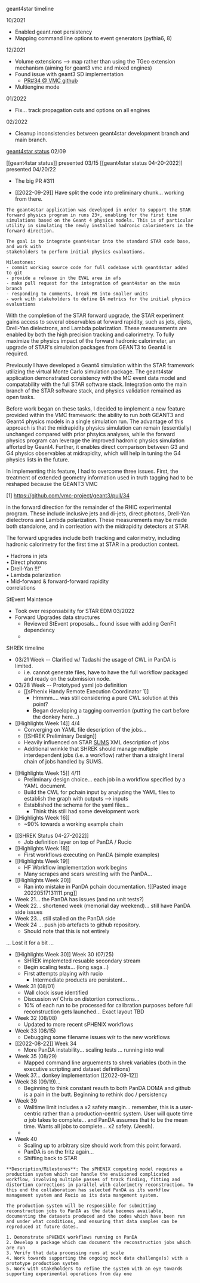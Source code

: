 geant4star timeline

10/2021
- Enabled geant.root persistency
- Mapping command line options to event generators (pythia6, 8)

12/2021
- Volume extensions --> map rather than using the TGeo extension mechanism (aiming for geant3 vmc and mixed engines)
- Found issue with geant3 SD implementation
	- [PR#34 @ VMC github](https://github.com/vmc-project/geant3/pull/34)
- Multiengine mode

01/2022
- Fix... track propagation cuts and options on all engines

02/2022
- Cleanup inconsistencies between geant4star development branch and main branch.

[geant4star status](https://drupal.star.bnl.gov/STAR/event/2022/02/09/SC-Management-Meeting/GEANT4-ROOT6-update) 02/09

[[geant4star status]] presented 03/15
[[geant4star status 04-20-2022]] presented 04/20/22
- The big PR #311

- [[2022-09-29]] Have split the code into preliminary chunk... working from there.

```
The geant4star application was developed in order to support the STAR forward physics program in runs 23+, enabling for the first time simulations based on the Geant 4 physics models. This is of particular utility in simulating the newly installed hadronic calorimeters in the forward direction.  
  
The goal is to integrate geant4star into the standard STAR code base, and work with  
stakeholders to perform initial physics evaluations.  
  
Milestones:  
- commit working source code for full codebase with geant4star added to git  
- provide a release in the EVAL area in afs  
- make pull request for the integration of geant4star on the main branch  
- responding to comments, break PR into smaller units  
- work with stakeholders to define QA metrics for the initial physics evaluations
```

With the completion of the STAR forward upgrade, the STAR experiment gains access to several observables at forward rapidity, such as jets, dijets, Drell-Yan dielectrons, and Lambda polarization.  These measurements are enabled by both the high precision tracking and calorimetry.  To fully maximize the physics impact of the forward hadronic calorimeter, an upgrade of STAR's simulation packages from GEANT3 to Geant4 is required.

Previously I have developed a Geant4 simulation within the STAR framework utilizing the virtual Monte Carlo simulation package.  The geant4star application demonstrated consistency with the MC event data model and compatability with the full STAR software stack.   Integration onto the main branch of the STAR software stack, and physics validation remained as open tasks.    

Before work began on these tasks, I decided to implement a new feature provided within the VMC framework: the ability to run *both* GEANT3 and Geant4 physics models in a single simulation run.  The advantage of this approach is that the midrapidity physics simulation can remain (essentially) unchanged compared with prior phsyics analyses, while the forward physics program can leverage the improved hadronic physics simulation afforted by Geant4.  Further, it enables direct comparison between G3 and G4 physics observables at midrapidity, which will help in tuning the G4 physics lists in the future.

In implementing this feature, I had to overcome three issues.  First, the treatment of extended geometry information used in truth tagging had to be reshaped because the GEANT3 VMC 

[1] https://github.com/vmc-project/geant3/pull/34


in the forward direction for the remainder of the RHIC experimental program.  These include inclusive jets and di-jets, direct photons, Drell-Yan dielectrons and Lambda polarization.  These measurements may be made both standalone, and in corrleation with the midrapidity detectors at STAR.

The forward upgrades include both tracking and calorimetry, including hadronic calorimetry for the first time at STAR in a production context.  

• Hadrons in jets  
• Direct photons  
• Drell-Yan !!!"  
• Lambda polarization  
• Mid-forward & forward-forward rapidity  
correlations


StEvent Maintence

- Took over responsability for STAR EDM 03/2022
- Forward Upgrades data structures
	- Reviewed StEvent proposals... found issue with adding GenFit dependency
	- 

SHREK timeline
- 03/21 Week -- Clarified w/ Tadashi the usage of CWL in PanDA is limited.  
	- i.e. cannot generate files, have to have the full workflow packaged and ready on the submission node.
- 03/28 Week -- Prototyped yaml job definition
	- [[sPhenix Handy Remote Execution Coordinator 1]]
		- Hrmmm.... was still considering a pure CWL solution at this point?
		- Began developing a tagging convention (putting the cart before the donkey here...)
- [[Highlights Week 14]] 4/4
	- Converging on YAML file description of the jobs...
	- [[SHREK Preliminary Design]]
	- Heavily influenced on STAR [SUMS](https://www.osti.gov/servlets/purl/1479267) XML description of jobs
	- Additional wrinkle that SHREK should manage multiple interdependent jobs (i.e. a workflow) rather than a straight lineral chain of jobs handled by SUMS.
* [[Highlights Week 15]] 4/11
	* Preliminary design choice... each job in a workflow specified by a YAML document.
	* Build the CWL for pchain input by analyzing the YAML files to establish the graph with outputs --> inputs
	* Established the schema for the yaml files...
		* Think this still had some development work
* [[Highlights Week 16]]
	* ~90% towards a working example chain
- [[SHREK Status 04-27-2022]]
	- Job definition layer on top of PanDA / Rucio
- [[Highlights Week 18]]
	- First workflows executing on PanDA (simple examples)
-  [[Highlights Week 19]]
	- HF Workflow implementation work begins
	- Many scrapes and scars wrestling with the PanDA...
- [[Highlights Week 20]]
	- Ran into mistake in PanDA pchain documentation.
![[Pasted image 20220517131111.png]]
- Week 21... the PanDA has issues (and no unit tests?)
- Week 22... shortened week (memorial day weekend)... still have PanDA side issues
- Week 23... still stalled on the PanDA side
- Week 24 ... push job artefacts to github repository.
	- Should note that this is not entirely

... Lost it for a bit ...

- [[Highlights Week 30]] Week 30 (07/25)
	- SHREK implemeted resuable secondary stream
	- Begin scaling tests... (long saga...)
	- First attempts playing with rucio
		- Intermediate products are persistent...
-  Week 31  (08/01)
	- Wall clock issue identified
	- Discussion w/ Chris on distortion corrections...
	- 10% of each run to be processed for calibration purposes before full reconstruction gets launched... Exact layout TBD
- Week 32 (08/08)
	- Updated to more recent sPHENIX workflows
- Week 33 (08/15)
	- Debugging some filename issues w/r to the new workflows
- [[2022-08-22]] Week 34
	- More PanDA instability... scaling tests ... running into wall
- Week 35 (08/29)
	- Mapped command line arguements to shrek variables (both in the executive scripting and dataset definitions)
- Week 37... donkey implementation [[2022-09-12]]
- Week 38 (09/19)...
	- Beginning to think constant reauth to both PanDA DOMA and github is a pain in the butt.  Beginning to rethink doc / persistency
- Week 39
	- Walltime limit includes a x2 safety margin... remember, this is a user-centric rather than a production-centric system.  User will quote time *a* job takes to complete... and PanDA assumes that to be the mean time.  Wants all jobs to complete... x2 safety.  (Jeesh).
	- 
- Week 40 
	- Scaling up to arbitrary size should work from this point forward.
	- PanDA is on the fritz again...
	- Shifting back to STAR

```
**Description/Milestones**: The sPHENIX computing model requires a production system which can handle the envisioned complicated workflow, involving multiple passes of track finding, fitting and distortion corrections in parallel with calorimetry reconstruction. To this end the collaboration has selected PanDA as its workflow management system and Rucio as its data mangement system.  
  
The production system will be responsible for submitting reconstruction jobs to PanDA as the data becomes available, documenting the datasets produced and the codes which have been run and under what conditions, and ensuring that data samples can be reproduced at future dates.  
  
1. Demonstrate sPHENIX workflows running on PanDA  
2. Develop a package which can document the reconstruction jobs which are run  
3. Verify that data processing runs at scale  
4. Work towards supporting the ongoing mock data challenge(s) with a prototype production system  
5. Work with stakeholders to refine the system with an eye towards supporting experimental operations from day one
```